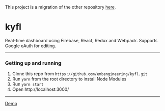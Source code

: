 This project is a migration of the other repository [here](https://github.com/embengineering/kyfl-rock).

kyfl
============

Real-time dashboard using Firebase, React, Redux and Webpack. Supports Google oAuth for editing.

---

### Getting up and running

1. Clone this repo from `https://github.com/embengineering/kyfl.git`
2. Run `yarn` from the root directory to install Node Modules
3. Run `yarn start`
4. Open http://localhost:3000/

---

[Demo](http://embengineering.com/kyfl/)



